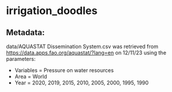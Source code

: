 # irrigation_doodles
 
## Metadata: 

data/AQUASTAT Dissemination System.csv was retrieved from https://data.apps.fao.org/aquastat/?lang=en on 12/11/23
using the parameters:
- Variables = Pressure on water resources
- Area = World
- Year = 2020, 2019, 2015, 2010, 2005, 2000, 1995, 1990